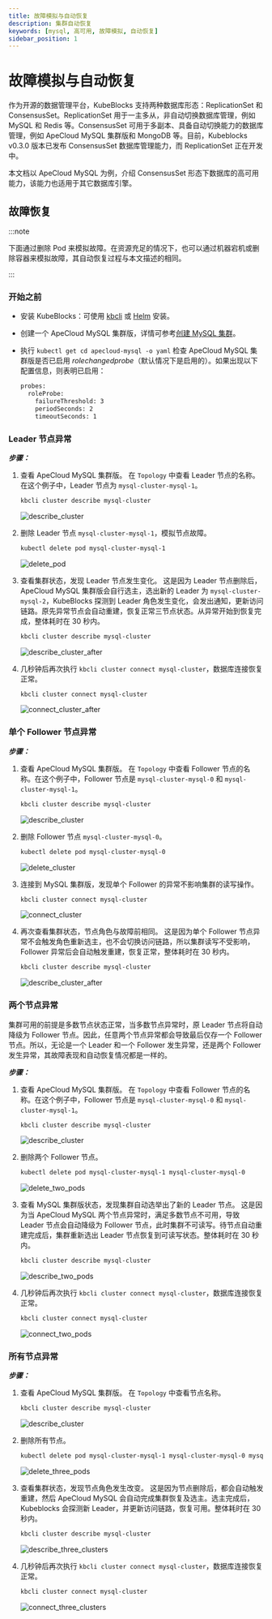 ```yaml
---
title: 故障模拟与自动恢复
description: 集群自动恢复
keywords: [mysql, 高可用, 故障模拟, 自动恢复]
sidebar_position: 1
---
```


# 故障模拟与自动恢复

作为开源的数据管理平台，KubeBlocks 支持两种数据库形态：ReplicationSet 和 ConsensusSet。ReplicationSet 用于一主多从，非自动切换数据库管理，例如 MySQL 和 Redis 等。ConsensusSet 可用于多副本、具备自动切换能力的数据库管理，例如 ApeCloud MySQL 集群版和 MongoDB 等。目前，Kubeblocks v0.3.0 版本已发布 ConsensusSet 数据库管理能力，而 ReplicationSet 正在开发中。

本文档以 ApeCloud MySQL 为例，介绍 ConsensusSet 形态下数据库的高可用能力，该能力也适用于其它数据库引擎。

## 故障恢复

:::note

下面通过删除 Pod 来模拟故障。在资源充足的情况下，也可以通过机器宕机或删除容器来模拟故障，其自动恢复过程与本文描述的相同。

:::

### 开始之前

* 安装 KubeBlocks：可使用 [kbcli](./../../installation/install-with-kbcli/install-kubeblocks-with-kbcli.md) 或 [Helm](./../../installation/install-with-helm/install-kubeblocks-with-helm.md) 安装。
* 创建一个 ApeCloud MySQL 集群版，详情可参考[创建 MySQL 集群](./../cluster-management/create-and-connect-a-mysql-cluster.md)。
* 执行 `kubectl get cd apecloud-mysql -o yaml` 检查 ApeCloud MySQL 集群版是否已启用 _rolechangedprobe_（默认情况下是启用的）。如果出现以下配置信息，则表明已启用：

  ```bash
  probes:
    roleProbe:
      failureThreshold: 3
      periodSeconds: 2
      timeoutSeconds: 1
  ```

### Leader 节点异常

***步骤：***

1. 查看 ApeCloud MySQL 集群版。
   在 `Topology` 中查看 Leader 节点的名称。在这个例子中，Leader 节点为 `mysql-cluster-mysql-1`。

    ```bash
    kbcli cluster describe mysql-cluster
    ```

    ![describe_cluster](./../../../img/failure_simulation_describe_cluster.png)
2. 删除 Leader 节点 `mysql-cluster-mysql-1`，模拟节点故障。

    ```bash
    kubectl delete pod mysql-cluster-mysql-1
    ```

    ![delete_pod](./../../../img/failure_simulation_delete_pod.png)
3. 查看集群状态，发现 Leader 节点发生变化。
   这是因为 Leader 节点删除后，ApeCloud MySQL 集群版会自行选主，选出新的 Leader 为 `mysql-cluster-mysql-2`，KubeBlocks 探测到 Leader 角色发生变化，会发出通知，更新访问链路。原先异常节点会自动重建，恢复正常三节点状态。从异常开始到恢复完成，整体耗时在 30 秒内。

    ```bash
    kbcli cluster describe mysql-cluster
    ```

    ![describe_cluster_after](./../../../img/failure_simulation_describe_cluster_after.png)

4. 几秒钟后再次执行 `kbcli cluster connect mysql-cluster`，数据库连接恢复正常。

    ```bash
    kbcli cluster connect mysql-cluster
    ```

    ![connect_cluster_after](./../../../img/failure_simulation_connect_cluster_after.png)

### 单个 Follower 节点异常

***步骤：***

1. 查看 ApeCloud MySQL 集群版。
   在 `Topology` 中查看 Follower 节点的名称。在这个例子中，Follower 节点是 `mysql-cluster-mysql-0` 和 `mysql-cluster-mysql-1`。

    ```bash
    kbcli cluster describe mysql-cluster
    ```

    ![describe_cluster](./../../../img/failure_simulation_describe_cluster_2.png)

2. 删除 Follower 节点 `mysql-cluster-mysql-0`。

    ```bash
    kubectl delete pod mysql-cluster-mysql-0
    ```

    ![delete_cluster](./../../../img/failure_simulation_delete_follower_pod.png)

3. 连接到 MySQL 集群版，发现单个 Follower 的异常不影响集群的读写操作。

    ```bash
    kbcli cluster connect mysql-cluster
    ```

    ![connect_cluster](./../../../img/failure_simulation_connect_cluster_follower.png)

4. 再次查看集群状态，节点角色与故障前相同。
   这是因为单个 Follower 节点异常不会触发角色重新选主，也不会切换访问链路，所以集群读写不受影响，Follower 异常后会自动触发重建，恢复正常，整体耗时在 30 秒内。

   ```bash
   kbcli cluster describe mysql-cluster
   ```

   ![describe_cluster_after](./../../../img/failure_simulation_describe_cluster_follower.png)

### 两个节点异常

集群可用的前提是多数节点状态正常，当多数节点异常时，原 Leader 节点将自动降级为 Follower 节点。因此，任意两个节点异常都会导致最后仅存一个 Follower 节点。所以，无论是一个 Leader 和一个 Follower 发生异常，还是两个 Follower 发生异常，其故障表现和自动恢复情况都是一样的。

***步骤：***

1. 查看 ApeCloud MySQL 集群版。
   在 `Topology` 中查看 Follower 节点的名称。在这个例子中，Follower 节点是 `mysql-cluster-mysql-0` 和 `mysql-cluster-mysql-1`。

    ```bash
    kbcli cluster describe mysql-cluster
    ```

    ![describe_cluster](./../../../img/failure_simulation_describe_cluster_2.png)
2. 删除两个 Follower 节点。

    ```bash
    kubectl delete pod mysql-cluster-mysql-1 mysql-cluster-mysql-0
    ```

    ![delete_two_pods](./../../../img/failure_simulation_delete_two_pods.png)
3. 查看 MySQL 集群版状态，发现集群自动选举出了新的 Leader 节点。
   这是因为当 ApeCloud MySQL 两个节点异常时，满足多数节点不可用，导致 Leader 节点会自动降级为 Follower 节点，此时集群不可读写。待节点自动重建完成后，集群重新选出 Leader 节点恢复到可读写状态。整体耗时在 30 秒内。

    ```bash
    kbcli cluster describe mysql-cluster
    ```

    ![describe_two_pods](./../../../img/failure_simulation_describe_two_pods.png)
4. 几秒钟后再次执行 `kbcli cluster connect mysql-cluster`，数据库连接恢复正常。

    ```bash
    kbcli cluster connect mysql-cluster
    ```

    ![connect_two_pods](./../../../img/failure_simulation_connect_two_pods.png)

### 所有节点异常

***步骤：***

1. 查看 ApeCloud MySQL 集群版。
   在 `Topology` 中查看节点名称。

    ```bash
    kbcli cluster describe mysql-cluster
    ```

    ![describe_cluster](./../../../img/failure_simulation_describe_cluster.png)
2. 删除所有节点。

    ```bash
    kubectl delete pod mysql-cluster-mysql-1 mysql-cluster-mysql-0 mysql-cluster-mysql-2
    ```

    ![delete_three_pods](./../../../img/failure_simulation_delete_three_pods.png)
3. 查看集群状态，发现节点角色发生改变。
   这是因为节点删除后，都会自动触发重建，然后 ApeCloud MySQL 会自动完成集群恢复及选主。选主完成后，Kubeblocks 会探测新 Leader，并更新访问链路，恢复可用。整体耗时在 30 秒内。

    ```bash
    kbcli cluster describe mysql-cluster
    ```

    ![describe_three_clusters](./../../../img/failure_simulation_describe_three_pods.png)
4. 几秒钟后再次执行 `kbcli cluster connect mysql-cluster`，数据库连接恢复正常。

    ```bash
    kbcli cluster connect mysql-cluster
    ```

    ![connect_three_clusters](./../../../img/failure_simulation_connect_three_pods.png)
